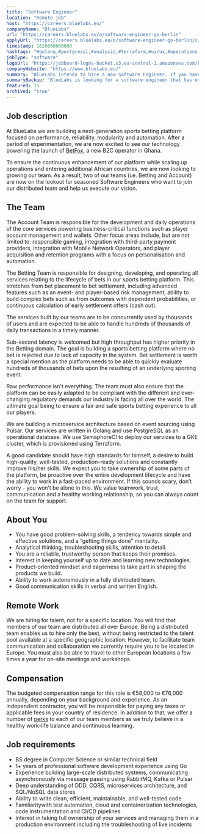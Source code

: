 ```yaml
---
title: "Software Engineer"
location: "Remote job"
host: "https://careers.bluelabs.eu/"
companyName: "BlueLabs"
url: "https://careers.bluelabs.eu/o/software-engineer-go-berlin"
applyUrl: "https://careers.bluelabs.eu/o/software-engineer-go-berlin/c/new"
timestamp: 1620000000000
hashtags: "#golang,#postgresql,#analysis,#terraform,#ui/ux,#operations,#management,#finance,#English"
jobType: "software"
logoUrl: "https://jobboard-logos-bucket.s3.eu-central-1.amazonaws.com/bluelabs"
companyWebsite: "https://www.bluelabs.eu/"
summary: "BlueLabs intends to hire a new Software Engineer. If you have 1+ years of professional software development experience using Go, consider applying."
summaryBackup: "BlueLabs is looking for a software engineer that has experience in: #operations, #management, #golang."
featured: 15
archived: "true"
---
```


## Job description

At BlueLabs we are building a next-generation sports betting platform focused on performance, reliability, modularity and automation. After a period of experimentation, we are now excited to see our technology powering the launch of [BetFox](https://www.betfox.com.gh/), a new B2C operator in Ghana.

To ensure the continuous enhancement of our platform while scaling up operations and entering additional African countries, we are now looking to growing our team. As a result, two of our teams (i.e. Betting and Account) are now on the lookout for seasoned Software Engineers who want to join our distributed team and help us execute our vision.

## The Team

The Account Team is responsible for the development and daily operations of the core services powering business-critical functions such as player account management and wallets. Other focus areas include, but are not limited to: responsible gaming, integration with third-party payment providers, integration with Mobile Network Operators, and player acquisition and retention programs with a focus on personalisation and automation.

The Betting Team is responsible for designing, developing, and operating all services relating to the lifecycle of bets in our sports betting platform. This stretches from bet placement to bet settlement, including advanced features such as an event- and player-based risk management, ability to build complex bets such as from outcomes with dependent probabilities, or continuous calculation of early settlement offers (cash out).

The services built by our teams are to be concurrently used by thousands of users and are expected to be able to handle hundreds of thousands of daily transactions in a timely manner.

Sub-second latency is welcomed but high throughput has higher priority in the Betting domain. The goal is building a sports betting platform where no bet is rejected due to lack of capacity in the system. Bet settlement is worth a special mention as the platform needs to be able to quickly evaluate hundreds of thousands of bets upon the resulting of an underlying sporting event.

Raw performance isn't everything. The team must also ensure that the platform can be easily adapted to be compliant with the different and ever-changing regulatory demands our industry is facing all over the world. The ultimate goal being to ensure a fair and safe sports betting experience to all our players.

We are building a microservice architecture based on event sourcing using Pulsar. Our services are written in Golang and use PostgreSQL as an operational database. We use SemaphoreCI to deploy our services to a GKE cluster, which is provisioned using Terraform.

A good candidate should have high standards for himself, a desire to build high-quality, well-tested, production-ready solutions and constantly improve his/her skills. We expect you to take ownership of some parts of the platform, be proactive over the entire development lifecycle and have the ability to work in a fast-paced environment. If this sounds scary, don’t worry - you won’t be alone in this. We value teamwork, trust, communication and a healthy working relationship, so you can always count on the team for support.

## About You

*   You have good problem-solving skills, a tendency towards simple and effective solutions, and a “getting things done” mentality.
*   Analytical thinking, troubleshooting skills, attention to detail.
*   You are a reliable, trustworthy person that keeps their promises.
*   Interest in keeping yourself up to date and learning new technologies.
*   Product-oriented mindset and eagerness to take part in shaping the products we build.
*   Ability to work autonomously in a fully distributed team.
*   Good communication skills in verbal and written English.

## Remote Work

We are hiring for talent, not for a specific location. You will find that members of our team are distributed all over Europe. Being a distributed team enables us to hire only the best, without being restricted to the talent pool available at a specific geographic location. However, to facilitate team communication and collaboration we currently require you to be located in Europe. You must also be able to travel to other European locations a few times a year for on-site meetings and workshops.

## Compensation

The budgeted compensation range for this role is €58,000 to €76,000 annually, depending on your background and experience. As an independent contractor, you will be responsible for paying any taxes or applicable fees in your country of residence. In addition to that, we offer a number of [perks](https://careers.bluelabs.eu/#section-127563) to each of our team members as we truly believe in a healthy work-life balance and continuous learning.

## Job requirements

*   BS degree in Computer Science or similar technical field
*   1+ years of professional software development experience using Go
*   Experience building large-scale distributed systems, communicating asynchronously via message passing using RabbitMQ, Kafka or Pulsar
*   Deep understanding of DDD, CQRS, microservices architecture, and SQL/NoSQL data stores
*   Ability to write clean, efficient, maintainable, and well-tested code
*   Familiaritywith test automation, cloud and containerization technologies, code instrumentation and CI/CD pipelines
*   Interest in taking full ownership of your services and managing them in a production environment including the troubleshooting of live incidents
